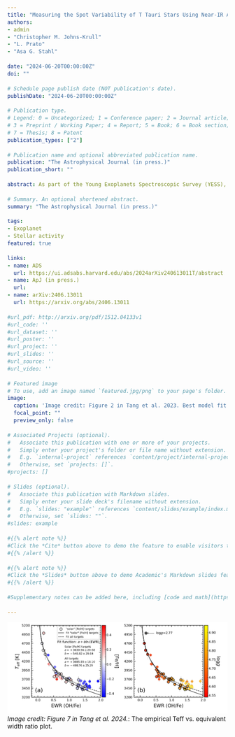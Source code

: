 ```yaml
---
title: "Measuring the Spot Variability of T Tauri Stars Using Near-IR Atomic Fe and Molecular OH Lines"
authors:
- admin
- "Christopher M. Johns-Krull"
- "L. Prato"
- "Asa G. Stahl"

date: "2024-06-20T00:00:00Z"
doi: ""

# Schedule page publish date (NOT publication's date).
publishDate: "2024-06-20T00:00:00Z"

# Publication type.
# Legend: 0 = Uncategorized; 1 = Conference paper; 2 = Journal article;
# 3 = Preprint / Working Paper; 4 = Report; 5 = Book; 6 = Book section;
# 7 = Thesis; 8 = Patent
publication_types: ["2"]

# Publication name and optional abbreviated publication name.
publication: "The Astrophysical Journal (in press.)"
publication_short: ""

abstract: As part of the Young Exoplanets Spectroscopic Survey (YESS), this study explores the spot variability of 13 T Tauri Stars (TTSs) in the near-infrared $H$ band, using spectra from the Immersion GRating INfrared Spectrometer (IGRINS). By analyzing effective temperature (Teff) sensitive lines of atomic FeI at $\sim$1.56259 $\mu$m and $\sim$1.56362 $\mu$m, and molecular OH at $\sim$1.56310 and $\sim$1.56317 $\mu$m, we develop an empirical equivalent width ratio (EWR) relationship for Teff in the range of 3400–5000 K. This relationship allows for precise relative Teff estimates to within tens of Kelvin and demonstrates compatibility with solar metallicity target models. However, discrepancies between observational data and model predictions limit the extension of the Teff--EWR relationship to a broader parameter space. Our study reveals that both classical and weak-line TTSs can exhibit Teff variations exceeding 150 K over a span of two years. The detection of a quarter-phase delay between the EWR and radial velocity phase curves in TTSs indicates spot-driven signals. A phase delay of 0.06 $\pm$ 0.13 for CI Tau, however, suggests additional dynamics, potentially caused by planetary interaction, inferred from a posited 1:1 commensurability between the rotation period and orbital period. Moreover, a positive correlation between Teff variation amplitude and stellar inclination angle supports the existence of high-latitude spots on TTSs, further enriching our understanding of stellar surface activity in young stars.

# Summary. An optional shortened abstract.
summary: "The Astrophysical Journal (in press.)"

tags:
- Exoplanet
- Stellar activity
featured: true

links:
- name: ADS
  url: https://ui.adsabs.harvard.edu/abs/2024arXiv240613011T/abstract
- name: ApJ (in press.)
  url: 
- name: arXiv:2406.13011
  url: https://arxiv.org/abs/2406.13011

#url_pdf: http://arxiv.org/pdf/1512.04133v1
#url_code: ''
#url_dataset: ''
#url_poster: ''
#url_project: ''
#url_slides: ''
#url_source: ''
#url_video: ''

# Featured image
# To use, add an image named `featured.jpg/png` to your page's folder.
image:
  caption: 'Image credit: Figure 2 in Tang et al. 2023. Best model fit for DITau AB'
  focal_point: ""
  preview_only: false

# Associated Projects (optional).
#   Associate this publication with one or more of your projects.
#   Simply enter your project's folder or file name without extension.
#   E.g. `internal-project` references `content/project/internal-project/index.md`.
#   Otherwise, set `projects: []`.
#projects: []

# Slides (optional).
#   Associate this publication with Markdown slides.
#   Simply enter your slide deck's filename without extension.
#   E.g. `slides: "example"` references `content/slides/example/index.md`.
#   Otherwise, set `slides: ""`.
#slides: example

#{{% alert note %}}
#Click the *Cite* button above to demo the feature to enable visitors to import publication metadata into their reference #management software.
#{{% /alert %}}

#{{% alert note %}}
#Click the *Slides* button above to demo Academic's Markdown slides feature.
#{{% /alert %}}

#Supplementary notes can be added here, including [code and math](https://sourcethemes.com/academic/docs/writing-markdown-#latex/).

---
```

![](202406_EWR_obs_apj.png)
*Image credit: Figure 7 in Tang et al. 2024.*: The empirical Teff vs. equivalent width ratio plot.